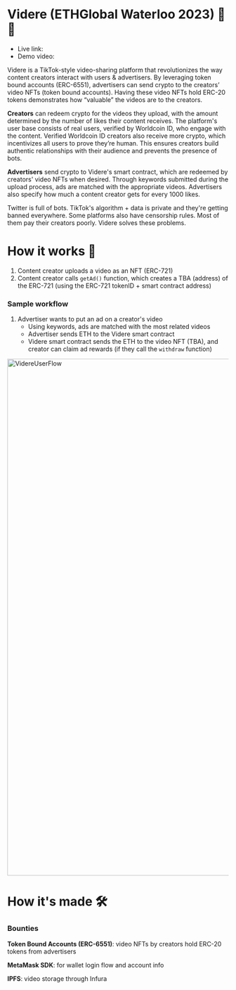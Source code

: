 # Videre (ETHGlobal Waterloo 2023) 🎥 💸
- Live link: 
- Demo video:

Videre is a TikTok-style video-sharing platform that revolutionizes the way content creators interact with users & advertisers. By leveraging token bound accounts (ERC-6551), advertisers can send crypto to the creators’ video NFTs (token bound accounts). Having these video NFTs hold ERC-20 tokens demonstrates how “valuable” the videos are to the creators.

**Creators** can redeem crypto for the videos they upload, with the amount determined by the number of likes their content receives. The platform's user base consists of real users, verified by Worldcoin ID, who engage with the content. Verified Worldcoin ID creators also receive more crypto, which incentivizes all users to prove they’re human. This ensures creators build authentic relationships with their audience and prevents the presence of bots.

**Advertisers** send crypto to Videre's smart contract, which are redeemed by creators' video NFTs when desired. Through keywords submitted during the upload process, ads are matched with the appropriate videos. Advertisers also specify how much a content creator gets for every 1000 likes.

Twitter is full of bots. TikTok's algorithm + data is private and they're getting banned everywhere. Some platforms also have censorship rules. Most of them pay their creators poorly. Videre solves these problems.


# How it works 🧠
1. Content creator uploads a video as an NFT (ERC-721)
2. Content creator calls `getAd()` function, which creates a TBA (address) of the ERC-721 (using the ERC-721 tokenID + smart contract address)

### Sample workflow
1. Advertiser wants to put an ad on a creator's video
    - Using keywords, ads are matched with the most related videos
    - Advertiser sends ETH to the Videre smart contract
    - Videre smart contract sends the ETH to the video NFT (TBA), and creator can claim ad rewards (if they call the `withdraw` function)
<img width="1176" alt="VidereUserFlow" src="https://github.com/RexanWONG/Videre/assets/66754344/1b7fb509-c79d-43a7-b0bb-9998938f82cd">

# How it's made 🛠️

### Bounties
**Token Bound Accounts (ERC-6551)**: video NFTs by creators hold ERC-20 tokens from advertisers

**MetaMask SDK**: for wallet login flow and account info

**IPFS**: video storage through Infura

